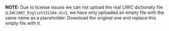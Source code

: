 **NOTE:** Due to license issues we can not upload the real LIWC dictionaty file (`LIWC2007_English131104.dic`), we have only uploaded an empty file with the same name as a placeholder. Download the original one and replace this empty file with it.
